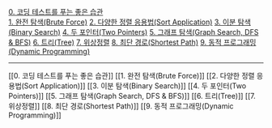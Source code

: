 [0. 코딩 테스트를 푸는 좋은 습관]() <br/>
[1. 완전 탐색(Brute Force)]()
[2. 다양한 정렬 응용법(Sort Application)]()
[3. 이분 탐색(Binary Search)]()
[4. 두 포인터(Two Pointers)]()
[5. 그래프 탐색(Graph Search, DFS & BFS)]()
[6. 트리(Tree)]()
[7. 위상정렬]()
[8. 최단 경로(Shortest Path)]()
[9. 동적 프로그래밍(Dynamic Programming)]()



----
[[0. 코딩 테스트를 푸는 좋은 습관]]
[[1. 완전 탐색(Brute Force)]]
[[2. 다양한 정렬 응용법(Sort Application)]]
[[3. 이분 탐색(Binary Search)]]
[[4. 두 포인터(Two Pointers)]]
[[5. 그래프 탐색(Graph Search, DFS & BFS)]]
[[6. 트리(Tree)]]
[[7. 위상정렬]]
[[8. 최단 경로(Shortest Path)]]
[[9. 동적 프로그래밍(Dynamic Programming)]]

